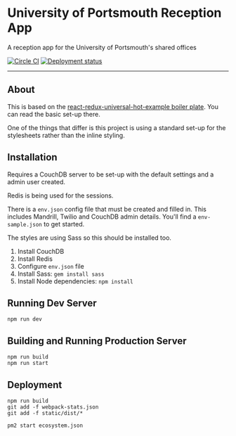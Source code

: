 # University of Portsmouth Reception App

A reception app for the University of Portsmouth's shared offices

[![Circle CI](https://circleci.com/gh/zaccolley/reception.svg?style=svg&circle-token=eeff0d11841c26954c40fadb97d64d0376558f99)](https://circleci.com/gh/zaccolley/reception)
[![Deployment status](https://rose.deploybot.com/badge/13023223960556/61685.svg)](https://rose.deploybot.com/)

---

## About

This is based on the [react-redux-universal-hot-example boiler plate](https://github.com/erikras/react-redux-universal-hot-example). You can read the basic set-up there.

One of the things that differ is this project is using a standard set-up for the stylesheets rather than the inline styling.

## Installation

Requires a CouchDB server to be set-up with the default settings and a admin user created.

Redis is being used for the sessions.

There is a `env.json` config file that must be created and filled in. This includes Mandrill, Twilio and CouchDB admin details. You'll find a `env-sample.json` to get started.

The styles are using Sass so this should be installed too.

1. Install CouchDB
2. Install Redis
2. Configure `env.json` file
3. Install Sass: `gem install sass`
4. Install Node dependencies: `npm install`

## Running Dev Server

```
npm run dev
```

## Building and Running Production Server

```
npm run build
npm run start
```

## Deployment

```
npm run build
git add -f webpack-stats.json
git add -f static/dist/*
```

`pm2 start ecosystem.json`
